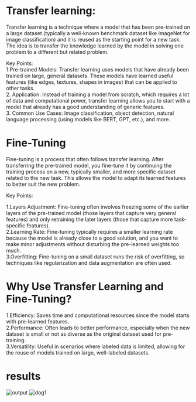 # Transfer learning:

Transfer learning is a technique where a model that has been pre-trained on a large dataset (typically a well-known benchmark dataset like ImageNet for image classification) and it is  reused as the starting point for a new task. The idea is to transfer the knowledge learned by the model in solving one problem to a different but related problem.

Key Points:<br>
1.Pre-trained Models: Transfer learning uses models that have already been trained on large, general datasets. These models have learned useful features (like edges, textures, shapes in images) that can be applied to other tasks.<br>
2. Application: Instead of training a model from scratch, which requires a lot of data and computational power, transfer learning allows you to start with a model that already has a good understanding of generic features.<br>
3. Common Use Cases: Image classification, object detection, natural language processing (using models like BERT, GPT, etc.), and more.

# Fine-Tuning

Fine-tuning is a process that often follows transfer learning. After transferring the pre-trained model, you fine-tune it by continuing the training process on a new, typically smaller, and more specific dataset related to the new task. This allows the model to adapt its learned features to better suit the new problem.

Key Points:

1.Layers Adjustment: Fine-tuning often involves freezing some of the earlier layers of the pre-trained model (those layers that capture very general features) and only retraining the later layers (those that capture more task-specific features).<br>
2.Learning Rate: Fine-tuning typically requires a smaller learning rate because the model is already close to a good solution, and you want to make minor adjustments without disturbing the pre-learned weights too much.<br>
3.Overfitting: Fine-tuning on a small dataset runs the risk of overfitting, so techniques like regularization and data augmentation are often used.

# Why Use Transfer Learning and Fine-Tuning?

1.Efficiency: Saves time and computational resources since the model starts with pre-learned features.<br>
2.Performance: Often leads to better performance, especially when the new dataset is small or not as diverse as the original dataset used for pre-training.<br>
3.Versatility: Useful in scenarios where labeled data is limited, allowing for the reuse of models trained on large, well-labeled datasets.<br>

# results
![output](https://github.com/user-attachments/assets/d38c77e2-1e68-4d60-8f6a-ff56afd17622)
![dog1](https://github.com/user-attachments/assets/eacad898-07d6-4f12-8b44-67d532f291ef)


